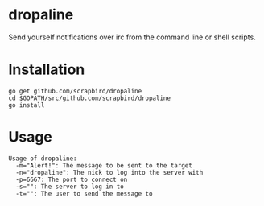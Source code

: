 dropaline
=========
Send yourself notifications over irc from the command line or shell scripts.

# Installation
<pre><code>go get github.com/scrapbird/dropaline
cd $GOPATH/src/github.com/scrapbird/dropaline
go install
</code></pre>

# Usage
<pre><code>Usage of dropaline:
  -m="Alert!": The message to be sent to the target
  -n="dropaline": The nick to log into the server with
  -p=6667: The port to connect on
  -s="": The server to log in to
  -t="": The user to send the message to
</code></pre>
